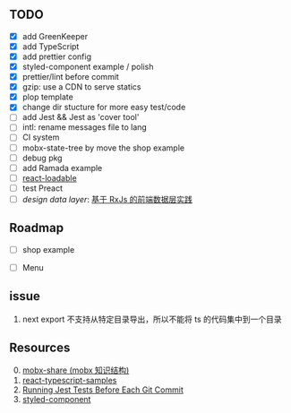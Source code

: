 
## TODO

- [x] add GreenKeeper
- [x] add TypeScript
- [x] add prettier config
- [x] styled-component example / polish 
- [x] prettier/lint before commit
- [x] gzip: use a CDN to serve statics 
- [x] plop template 
- [x] change dir stucture for more easy test/code
- [ ] add Jest && Jest as 'cover tool'
- [ ] intl: rename messages file to lang
- [ ] CI system
- [ ] mobx-state-tree by move the shop example
- [ ] debug pkg
- [ ] add Ramada example
- [ ] [react-loadable](https://github.com/thejameskyle/react-loadable)
- [ ] test Preact
- [ ] *design data layer*: [基于 RxJs 的前端数据层实践](https://juejin.im/post/59a7d6d06fb9a0247804f2aa)

## Roadmap

- [ ] shop example
- [ ] Menu


## issue

1. next export 不支持从特定目录导出，所以不能将 ts 的代码集中到一个目录


## Resources

0. [mobx-share (mobx 知识结构)](https://ckinmind.github.io/mobx-share/)
1. [react-typescript-samples](https://github.com/Lemoncode/react-typescript-samples)
2. [Running Jest Tests Before Each Git Commit](https://benmccormick.org/2017/02/26/running-jest-tests-before-each-git-commit/)
3. [styled-component](https://www.styled-components.com/docs)

